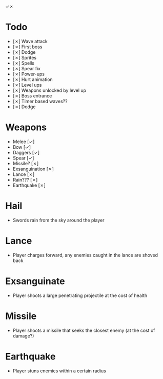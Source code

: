 ✓✗
# Todo
- [✗] Wave attack
- [✗] First boss
- [✗] Dodge
- [✗] Sprites
- [✗] Spells
- [✗] Spear fix
- [✗] Power-ups
- [✗] Hurt animation
- [✗] Level ups
- [✗] Weapons unlocked by level up
- [✗] Boss entrance
- [✗] Timer based waves??
- [✗] Dodge


# Weapons
- Melee             [✓]
- Bow               [✓]
- Daggers           [✓]
- Spear             [✓]
- Missile?          [✗]
- Exsanguination    [✗]
- Lance             [✗]
- Rain???           [✗]
- Earthquake        [✗]

# Hail
- Swords rain from the sky around the player

# Lance
- Player charges forward, any enemies caught in the lance are shoved back

# Exsanguinate
- Player shoots a large penetrating projectile at the cost of health

# Missile
- Player shoots a missile that seeks the closest enemy (at the cost of damage?)

# Earthquake
- Player stuns enemies within a certain radius